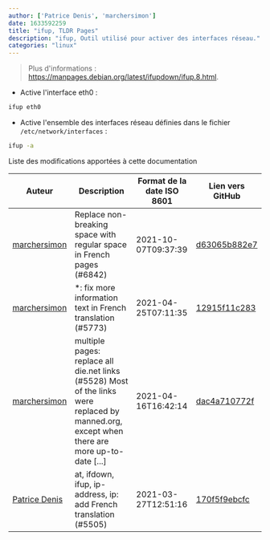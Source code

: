 ```yaml
---
author: ['Patrice Denis', 'marchersimon']
date: 1633592259
title: "ifup, TLDR Pages"
description: "ifup, Outil utilisé pour activer des interfaces réseau."
categories: "linux"
---
```

> Plus d'informations : <https://manpages.debian.org/latest/ifupdown/ifup.8.html>.

- Active l'interface eth0 :

```bash
ifup eth0
```

- Active l'ensemble des interfaces réseau définies dans le fichier `/etc/network/interfaces` :

```bash
ifup -a
```
Liste des modifications apportées à cette documentation


Auteur | Description | Format de la date ISO 8601 | Lien vers GitHub
------|-----|-----|-----
[marchersimon](mailto:50295997+marchersimon@users.noreply.github.com) | Replace non-breaking space with regular space in French pages (#6842) | 2021-10-07T09:37:39 | [d63065b882e7](https://github.com/tldr-pages/tldr/commit/d63065b882e77c3d3361e76cfa7f28bf5415832e)
[marchersimon](mailto:50295997+marchersimon@users.noreply.github.com) | *: fix more information text in French translation (#5773) | 2021-04-25T07:11:35 | [12915f11c283](https://github.com/tldr-pages/tldr/commit/12915f11c2836fedc735ee779e57fd1d8a149cb8)
[marchersimon](mailto:50295997+marchersimon@users.noreply.github.com) | multiple pages: replace all die.net links (#5528) Most of the links were replaced by manned.org, except when there are more up-to-date [...] | 2021-04-16T16:42:14 | [dac4a710772f](https://github.com/tldr-pages/tldr/commit/dac4a710772f9adef5b9883172fb30ed2416c0eb)
[Patrice Denis](mailto:patrice.denis@gmail.com) | at, ifdown, ifup, ip-address, ip: add French translation (#5505) | 2021-03-27T12:51:16 | [170f5f9ebcfc](https://github.com/tldr-pages/tldr/commit/170f5f9ebcfca1427d1f70e33387134c09795552)


